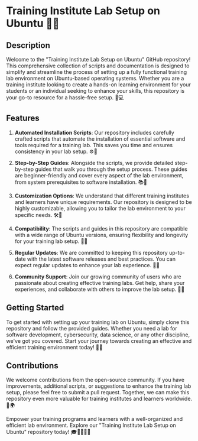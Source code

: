 # Training Institute Lab Setup on Ubuntu 🏫🐧

## Description

Welcome to the "Training Institute Lab Setup on Ubuntu" GitHub repository! This comprehensive collection of scripts and documentation is designed to simplify and streamline the process of setting up a fully functional training lab environment on Ubuntu-based operating systems. Whether you are a training institute looking to create a hands-on learning environment for your students or an individual seeking to enhance your skills, this repository is your go-to resource for a hassle-free setup. 🚀💻

## Features

1. **Automated Installation Scripts**: Our repository includes carefully crafted scripts that automate the installation of essential software and tools required for a training lab. This saves you time and ensures consistency in your lab setup. ⚙️🤖

2. **Step-by-Step Guides**: Alongside the scripts, we provide detailed step-by-step guides that walk you through the setup process. These guides are beginner-friendly and cover every aspect of the lab environment, from system prerequisites to software installation. 📚📝

3. **Customization Options**: We understand that different training institutes and learners have unique requirements. Our repository is designed to be highly customizable, allowing you to tailor the lab environment to your specific needs. 🛠️🧩

4. **Compatibility**: The scripts and guides in this repository are compatible with a wide range of Ubuntu versions, ensuring flexibility and longevity for your training lab setup. 🔄🔗

5. **Regular Updates**: We are committed to keeping this repository up-to-date with the latest software releases and best practices. You can expect regular updates to enhance your lab experience. 🔄🆕

6. **Community Support**: Join our growing community of users who are passionate about creating effective training labs. Get help, share your experiences, and collaborate with others to improve the lab setup. 🤝🌐

## Getting Started

To get started with setting up your training lab on Ubuntu, simply clone this repository and follow the provided guides. Whether you need a lab for software development, cybersecurity, data science, or any other discipline, we've got you covered. Start your journey towards creating an effective and efficient training environment today! 🚀🔧

## Contributions

We welcome contributions from the open-source community. If you have improvements, additional scripts, or suggestions to enhance the training lab setup, please feel free to submit a pull request. Together, we can make this repository even more valuable for training institutes and learners worldwide. 🙌🌍

Empower your training programs and learners with a well-organized and efficient lab environment. Explore our "Training Institute Lab Setup on Ubuntu" repository today! 🎓👩‍💻👨‍💻
